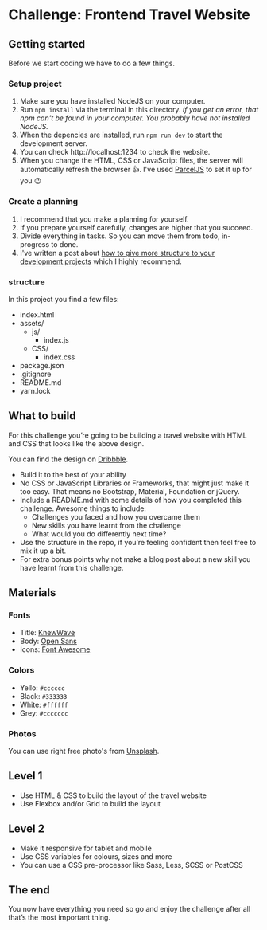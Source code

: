 # Challenge: Frontend Travel Website

## Getting started

Before we start coding we have to do a few things.

### Setup project

1. Make sure you have installed NodeJS on your computer.
2. Run `npm install` via the terminal in this directory. _If you get an error, that npm can't be found in your computer. You probably have not installed NodeJS._
3. When the depencies are installed, run `npm run dev` to start the development server.
4. You can check http://localhost:1234 to check the website.
5. When you change the HTML, CSS or JavaScript files, the server will automatically refresh the browser 👍. I've used [ParcelJS](https://parceljs.org/getting_started.html) to set it up for you 😉

### Create a planning

1. I recommend that you make a planning for yourself.
2. If you prepare yourself carefully, changes are higher that you succeed.
3. Divide everything in tasks. So you can move them from todo, in-progress to done.
4. I've written a post about [how to give more structure to your development projects](https://byrayray.dev/5-steps-give-structure-to-your-development-projects/) which I highly recommend.

### structure

In this project you find a few files:

-   index.html
-   assets/
    -   js/
        -   index.js
    -   CSS/
        -   index.css
-   package.json
-   .gitignore
-   README.md
-   yarn.lock

## What to build

For this challenge you’re going to be building a travel website with HTML and CSS that looks like the above design.

You can find the design on [Dribbble](https://dribbble.com/shots/4156052-Trave-world-Landing-page/attachments/950182).

-   Build it to the best of your ability
-   No CSS or JavaScript Libraries or Frameworks, that might just make it too easy. That means no Bootstrap, Material, Foundation or jQuery.
-   Include a README.md with some details of how you completed this challenge. Awesome things to include:
    -   Challenges you faced and how you overcame them
    -   New skills you have learnt from the challenge
    -   What would you do differently next time?
-   Use the structure in the repo, if you’re feeling confident then feel free to mix it up a bit.
-   For extra bonus points why not make a blog post about a new skill you have learnt from this challenge.

## Materials

### Fonts

-   Title: [KnewWave](https://fonts.google.com/specimen/Knewave?category=Display&preview.text=Travel+World&preview.text_type=custom)
-   Body: [Open Sans](https://fonts.google.com/specimen/Open+Sans?category=Sans+Serif&preview.text=Featured+places&preview.text_type=custom)
-   Icons: [Font Awesome](https://fontawesome.com/6?next=%2F)

### Colors

-   Yello: `#cccccc`
-   Black: `#333333`
-   White: `#ffffff`
-   Grey: `#ccccccc`

### Photos

You can use right free photo's from [Unsplash](https://unsplash.com).

## Level 1

-   Use HTML & CSS to build the layout of the travel website
-   Use Flexbox and/or Grid to build the layout

## Level 2

-   Make it responsive for tablet and mobile
-   Use CSS variables for colours, sizes and more
-   You can use a CSS pre-processor like Sass, Less, SCSS or PostCSS

## The end

You now have everything you need so go and enjoy the challenge after all that’s the most important thing.
